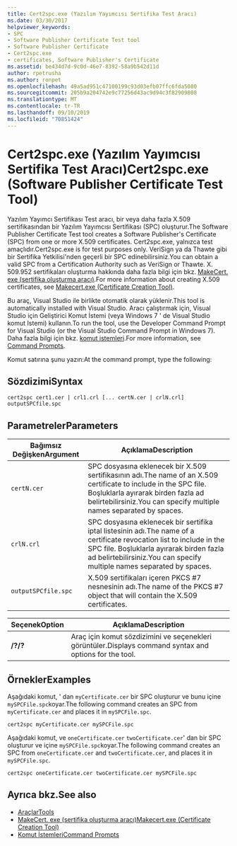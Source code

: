 ```yaml
---
title: Cert2spc.exe (Yazılım Yayımcısı Sertifika Test Aracı)
ms.date: 03/30/2017
helpviewer_keywords:
- SPC
- Software Publisher Certificate Test tool
- Software Publisher Certificate
- Cert2spc.exe
- certificates, Software Publisher's Certificate
ms.assetid: be434d7d-9c0d-46e7-8392-58a9b542d11d
author: rpetrusha
ms.author: ronpet
ms.openlocfilehash: 49a5ad951c47100199c93d03efb07ffc6fda5080
ms.sourcegitcommit: 205b9a204742e9c77256d43ac9d94c3f82909808
ms.translationtype: MT
ms.contentlocale: tr-TR
ms.lasthandoff: 09/10/2019
ms.locfileid: "70851424"
---
```

# <a name="cert2spcexe-software-publisher-certificate-test-tool"></a><span data-ttu-id="4e53e-102">Cert2spc.exe (Yazılım Yayımcısı Sertifika Test Aracı)</span><span class="sxs-lookup"><span data-stu-id="4e53e-102">Cert2spc.exe (Software Publisher Certificate Test Tool)</span></span>
<span data-ttu-id="4e53e-103">Yazılım Yayımcı Sertifikası Test aracı, bir veya daha fazla X.509 sertifikasından bir Yazılım Yayımcısı Sertifikası (SPC) oluşturur.</span><span class="sxs-lookup"><span data-stu-id="4e53e-103">The Software Publisher Certificate Test tool creates a Software Publisher's Certificate (SPC) from one or more X.509 certificates.</span></span> <span data-ttu-id="4e53e-104">Cert2spc.exe, yalnızca test amaçlıdır.</span><span class="sxs-lookup"><span data-stu-id="4e53e-104">Cert2spc.exe is for test purposes only.</span></span> <span data-ttu-id="4e53e-105">VeriSign ya da Thawte gibi bir Sertifika Yetkilisi'nden geçerli bir SPC edinebilirsiniz.</span><span class="sxs-lookup"><span data-stu-id="4e53e-105">You can obtain a valid SPC from a Certification Authority such as VeriSign or Thawte.</span></span> <span data-ttu-id="4e53e-106">X. 509.952 sertifikaları oluşturma hakkında daha fazla bilgi için bkz. [MakeCert. exe (sertifika oluşturma aracı)](/windows/desktop/SecCrypto/makecert).</span><span class="sxs-lookup"><span data-stu-id="4e53e-106">For more information about creating X.509 certificates, see [Makecert.exe (Certificate Creation Tool)](/windows/desktop/SecCrypto/makecert).</span></span>  
  
 <span data-ttu-id="4e53e-107">Bu araç, Visual Studio ile birlikte otomatik olarak yüklenir.</span><span class="sxs-lookup"><span data-stu-id="4e53e-107">This tool is automatically installed with Visual Studio.</span></span> <span data-ttu-id="4e53e-108">Aracı çalıştırmak için, Visual Studio için Geliştirici Komut İstemi (veya Windows 7 ' de Visual Studio komut Istemi) kullanın.</span><span class="sxs-lookup"><span data-stu-id="4e53e-108">To run the tool, use the Developer Command Prompt for Visual Studio (or the Visual Studio Command Prompt in Windows 7).</span></span> <span data-ttu-id="4e53e-109">Daha fazla bilgi için bkz. [komut istemleri](../../../docs/framework/tools/developer-command-prompt-for-vs.md).</span><span class="sxs-lookup"><span data-stu-id="4e53e-109">For more information, see [Command Prompts](../../../docs/framework/tools/developer-command-prompt-for-vs.md).</span></span>  
  
 <span data-ttu-id="4e53e-110">Komut satırına şunu yazın:</span><span class="sxs-lookup"><span data-stu-id="4e53e-110">At the command prompt, type the following:</span></span>  
  
## <a name="syntax"></a><span data-ttu-id="4e53e-111">Sözdizimi</span><span class="sxs-lookup"><span data-stu-id="4e53e-111">Syntax</span></span>  
  
```console  
cert2spc cert1.cer | crl1.crl [... certN.cer | crlN.crl] outputSPCfile.spc  
```  
  
## <a name="parameters"></a><span data-ttu-id="4e53e-112">Parametreler</span><span class="sxs-lookup"><span data-stu-id="4e53e-112">Parameters</span></span>  
  
|<span data-ttu-id="4e53e-113">Bağımsız Değişken</span><span class="sxs-lookup"><span data-stu-id="4e53e-113">Argument</span></span>|<span data-ttu-id="4e53e-114">Açıklama</span><span class="sxs-lookup"><span data-stu-id="4e53e-114">Description</span></span>|  
|--------------|-----------------|  
|`certN.cer`|<span data-ttu-id="4e53e-115">SPC dosyasına eklenecek bir X.509 sertifikasının adı.</span><span class="sxs-lookup"><span data-stu-id="4e53e-115">The name of an X.509 certificate to include in the SPC file.</span></span> <span data-ttu-id="4e53e-116">Boşluklarla ayırarak birden fazla ad belirtebilirsiniz.</span><span class="sxs-lookup"><span data-stu-id="4e53e-116">You can specify multiple names separated by spaces.</span></span>|  
|`crlN.crl`|<span data-ttu-id="4e53e-117">SPC dosyasına eklenecek bir sertifika iptal listesinin adı.</span><span class="sxs-lookup"><span data-stu-id="4e53e-117">The name of a certificate revocation list to include in the SPC file.</span></span> <span data-ttu-id="4e53e-118">Boşluklarla ayırarak birden fazla ad belirtebilirsiniz.</span><span class="sxs-lookup"><span data-stu-id="4e53e-118">You can specify multiple names separated by spaces.</span></span>|  
|`outputSPCfile.spc`|<span data-ttu-id="4e53e-119">X.509 sertifikaları içeren PKCS #7 nesnesinin adı.</span><span class="sxs-lookup"><span data-stu-id="4e53e-119">The name of the PKCS #7 object that will contain the X.509 certificates.</span></span>|  
  
|<span data-ttu-id="4e53e-120">Seçenek</span><span class="sxs-lookup"><span data-stu-id="4e53e-120">Option</span></span>|<span data-ttu-id="4e53e-121">Açıklama</span><span class="sxs-lookup"><span data-stu-id="4e53e-121">Description</span></span>|  
|------------|-----------------|  
|<span data-ttu-id="4e53e-122">**/?**</span><span class="sxs-lookup"><span data-stu-id="4e53e-122">**/?**</span></span>|<span data-ttu-id="4e53e-123">Araç için komut sözdizimini ve seçenekleri görüntüler.</span><span class="sxs-lookup"><span data-stu-id="4e53e-123">Displays command syntax and options for the tool.</span></span>|  
  
## <a name="examples"></a><span data-ttu-id="4e53e-124">Örnekler</span><span class="sxs-lookup"><span data-stu-id="4e53e-124">Examples</span></span>  
 <span data-ttu-id="4e53e-125">Aşağıdaki komut, ' dan `myCertificate.cer` bir SPC oluşturur ve bunu içine `mySPCFile.spc`koyar.</span><span class="sxs-lookup"><span data-stu-id="4e53e-125">The following command creates an SPC from `myCertificate.cer` and places it in `mySPCFile.spc`.</span></span>  
  
```console
cert2spc myCertificate.cer mySPCFile.spc  
```  
  
 <span data-ttu-id="4e53e-126">Aşağıdaki komut, ve `oneCertificate.cer` `twoCertificate.cer`' dan bir SPC oluşturur ve içine `mySPCFile.spc`koyar.</span><span class="sxs-lookup"><span data-stu-id="4e53e-126">The following command creates an SPC from `oneCertificate.cer` and `twoCertificate.cer`, and places it in `mySPCFile.spc`.</span></span>  
  
```console
cert2spc oneCertificate.cer twoCertificate.cer mySPCFile.spc  
```  
  
## <a name="see-also"></a><span data-ttu-id="4e53e-127">Ayrıca bkz.</span><span class="sxs-lookup"><span data-stu-id="4e53e-127">See also</span></span>

- [<span data-ttu-id="4e53e-128">Araçlar</span><span class="sxs-lookup"><span data-stu-id="4e53e-128">Tools</span></span>](../../../docs/framework/tools/index.md)
- [<span data-ttu-id="4e53e-129">MakeCert. exe (sertifika oluşturma aracı)</span><span class="sxs-lookup"><span data-stu-id="4e53e-129">Makecert.exe (Certificate Creation Tool)</span></span>](/windows/desktop/SecCrypto/makecert)
- [<span data-ttu-id="4e53e-130">Komut İstemleri</span><span class="sxs-lookup"><span data-stu-id="4e53e-130">Command Prompts</span></span>](../../../docs/framework/tools/developer-command-prompt-for-vs.md)
